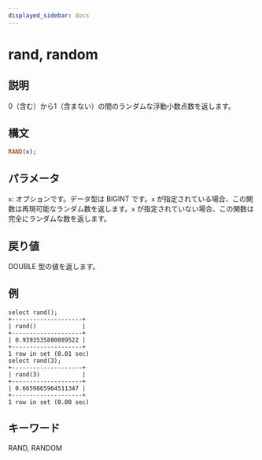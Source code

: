 ```yaml
---
displayed_sidebar: docs
---
```


# rand, random

## 説明

0（含む）から1（含まない）の間のランダムな浮動小数点数を返します。

## 構文

```Haskell
RAND(x);
```

## パラメータ

`x`: オプションです。データ型は BIGINT です。`x` が指定されている場合、この関数は再現可能なランダム数を返します。`x` が指定されていない場合、この関数は完全にランダムな数を返します。

## 戻り値

DOUBLE 型の値を返します。

## 例

```Plain Text
select rand();
+--------------------+
| rand()             |
+--------------------+
| 0.9393535880089522 |
+--------------------+
1 row in set (0.01 sec)
select rand(3);
+--------------------+
| rand(3)            |
+--------------------+
| 0.6659865964511347 |
+--------------------+
1 row in set (0.00 sec)
```

## キーワード

RAND, RANDOM